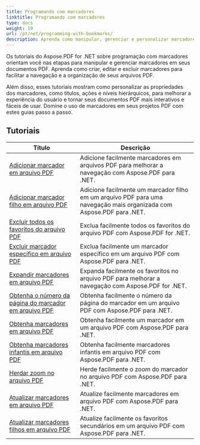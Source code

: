 ```yaml
---
title: Programando com marcadores
linktitle: Programando com marcadores
type: docs
weight: 19
url: /pt/net/programming-with-bookmarks/
description: Aprenda como manipular, gerenciar e personalizar marcadores em seus documentos PDF para melhor navegação e experiência do usuário.
---
```

Os tutoriais do Aspose.PDF for .NET sobre programação com marcadores orientam você nas etapas para manipular e gerenciar marcadores em seus documentos PDF. Aprenda como criar, editar e excluir marcadores para facilitar a navegação e a organização de seus arquivos PDF.

Além disso, esses tutoriais mostram como personalizar as propriedades dos marcadores, como títulos, ações e níveis hierárquicos, para melhorar a experiência do usuário e tornar seus documentos PDF mais interativos e fáceis de usar. Domine o uso de marcadores em seus projetos PDF com estes guias passo a passo.

## Tutoriais
| Título | Descrição |
| --- | --- | 
| [Adicionar marcador em arquivo PDF](./add-bookmark/) | Adicione facilmente marcadores em arquivos PDF para melhorar a navegação com Aspose.PDF para .NET. |  
| [Adicionar marcador filho em arquivo PDF](./add-child-bookmark/) | Adicione facilmente um marcador filho em um arquivo PDF para uma navegação mais organizada com Aspose.PDF para .NET. |  
| [Excluir todos os favoritos do arquivo PDF](./delete-all-bookmarks/) | Exclua facilmente todos os favoritos do arquivo PDF com Aspose.PDF for .NET. |  
| [Excluir marcador específico em arquivo PDF](./delete-particular-bookmark/) | Exclua facilmente um marcador específico em um arquivo PDF com Aspose.PDF para .NET. |  
| [Expandir marcadores em arquivo PDF](./expand-bookmarks/) | Expanda facilmente os favoritos no arquivo PDF para melhorar a navegação com Aspose.PDF for .NET. |  
| [Obtenha o número da página do marcador em arquivo PDF](./get-bookmark-page-number/) | Obtenha facilmente o número da página do marcador em um arquivo PDF com Aspose.PDF para .NET. |  
| [Obtenha marcadores em arquivo PDF](./get-bookmarks/) | Obtenha facilmente um marcador em um arquivo PDF com Aspose.PDF para .NET. |  
| [Obtenha marcadores infantis em arquivo PDF](./get-child-bookmarks/) | Obtenha facilmente marcadores infantis em arquivo PDF com Aspose.PDF para .NET. |  
| [Herdar zoom no arquivo PDF](./inherit-zoom/) | Herde facilmente o zoom do marcador no arquivo PDF com Aspose.PDF para .NET. |  
| [Atualizar marcadores em arquivo PDF](./update-bookmarks/) | Atualize facilmente marcadores em arquivo PDF com Aspose.PDF para .NET. |  
| [Atualizar marcadores filhos em arquivo PDF](./update-child-bookmarks/) | Atualize facilmente os favoritos secundários em um arquivo PDF com Aspose.PDF para .NET. |  